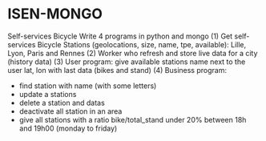 # ISEN-MONGO
Self-services Bicycle
Write 4 programs in python and mongo
(1) Get self-services Bicycle Stations (geolocations, size, name, tpe, available): Lille, Lyon, Paris and
Rennes
(2) Worker who refresh and store live data for a city (history data)
(3) User program: give available stations name next to the user lat, lon with last data (bikes and stand)
(4) Business program:
- find station with name (with some letters)
- update a stations
- delete a station and datas
- deactivate all station in an area
- give all stations with a ratio bike/total_stand under 20% between 18h and 19h00 (monday to
friday)
